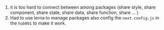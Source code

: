 1. it is too hard to connect between among packages (share style, share component, share state, share data, share function, share ... )
2. Had to use lerna to manage packages also config the `next.config.js` in the `hub001` to make it work.
